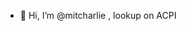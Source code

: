 - 👋 Hi, I’m @mitcharlie , lookup on ACPI
  

<!---
mitcharlie/mitcharlie is a ✨ special ✨ repository because its `README.md` (this file) appears on your GitHub profile.
You can click the Preview link to take a look at your changes.
--->

